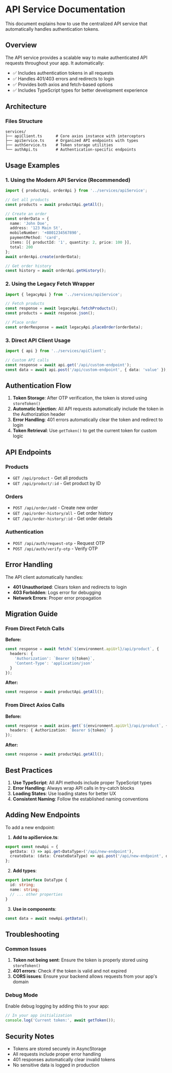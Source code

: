 # API Service Documentation

This document explains how to use the centralized API service that automatically handles authentication tokens.

## Overview

The API service provides a scalable way to make authenticated API requests throughout your app. It automatically:

- ✅ Includes authentication tokens in all requests
- ✅ Handles 401/403 errors and redirects to login
- ✅ Provides both axios and fetch-based options
- ✅ Includes TypeScript types for better development experience

## Architecture

### Files Structure
```
services/
├── apiClient.ts      # Core axios instance with interceptors
├── apiService.ts     # Organized API endpoints with types
├── authService.ts    # Token storage utilities
└── authApi.ts        # Authentication-specific endpoints
```

## Usage Examples

### 1. Using the Modern API Service (Recommended)

```typescript
import { productApi, orderApi } from '../services/apiService';

// Get all products
const products = await productApi.getAll();

// Create an order
const orderData = {
  name: 'John Doe',
  address: '123 Main St',
  mobileNumber: '+8801234567890',
  paymentMethod: 'card',
  items: [{ productId: '1', quantity: 2, price: 100 }],
  total: 200
};
await orderApi.create(orderData);

// Get order history
const history = await orderApi.getHistory();
```

### 2. Using the Legacy Fetch Wrapper

```typescript
import { legacyApi } from '../services/apiService';

// Fetch products
const response = await legacyApi.fetchProducts();
const products = await response.json();

// Place order
const orderResponse = await legacyApi.placeOrder(orderData);
```

### 3. Direct API Client Usage

```typescript
import { api } from '../services/apiClient';

// Custom API calls
const response = await api.get('/api/custom-endpoint');
const data = await api.post('/api/custom-endpoint', { data: 'value' });
```

## Authentication Flow

1. **Token Storage**: After OTP verification, the token is stored using `storeToken()`
2. **Automatic Injection**: All API requests automatically include the token in the Authorization header
3. **Error Handling**: 401 errors automatically clear the token and redirect to login
4. **Token Retrieval**: Use `getToken()` to get the current token for custom logic

## API Endpoints

### Products
- `GET /api/product` - Get all products
- `GET /api/product/:id` - Get product by ID

### Orders
- `POST /api/order/add` - Create new order
- `GET /api/order-history/all` - Get order history
- `GET /api/order-history/:id` - Get order details

### Authentication
- `POST /api/auth/request-otp` - Request OTP
- `POST /api/auth/verify-otp` - Verify OTP

## Error Handling

The API client automatically handles:
- **401 Unauthorized**: Clears token and redirects to login
- **403 Forbidden**: Logs error for debugging
- **Network Errors**: Proper error propagation

## Migration Guide

### From Direct Fetch Calls

**Before:**
```typescript
const response = await fetch(`${environment.apiUrl}/api/product`, {
  headers: {
    'Authorization': `Bearer ${token}`,
    'Content-Type': 'application/json'
  }
});
```

**After:**
```typescript
const response = await productApi.getAll();
```

### From Direct Axios Calls

**Before:**
```typescript
const response = await axios.get(`${environment.apiUrl}/api/product`, {
  headers: { Authorization: `Bearer ${token}` }
});
```

**After:**
```typescript
const response = await productApi.getAll();
```

## Best Practices

1. **Use TypeScript**: All API methods include proper TypeScript types
2. **Error Handling**: Always wrap API calls in try-catch blocks
3. **Loading States**: Use loading states for better UX
4. **Consistent Naming**: Follow the established naming conventions

## Adding New Endpoints

To add a new endpoint:

1. **Add to apiService.ts**:
```typescript
export const newApi = {
  getData: () => api.get<DataType>('/api/new-endpoint'),
  createData: (data: CreateDataType) => api.post('/api/new-endpoint', data),
};
```

2. **Add types**:
```typescript
export interface DataType {
  id: string;
  name: string;
  // ... other properties
}
```

3. **Use in components**:
```typescript
const data = await newApi.getData();
```

## Troubleshooting

### Common Issues

1. **Token not being sent**: Ensure the token is properly stored using `storeToken()`
2. **401 errors**: Check if the token is valid and not expired
3. **CORS issues**: Ensure your backend allows requests from your app's domain

### Debug Mode

Enable debug logging by adding this to your app:
```typescript
// In your app initialization
console.log('Current token:', await getToken());
```

## Security Notes

- Tokens are stored securely in AsyncStorage
- All requests include proper error handling
- 401 responses automatically clear invalid tokens
- No sensitive data is logged in production 